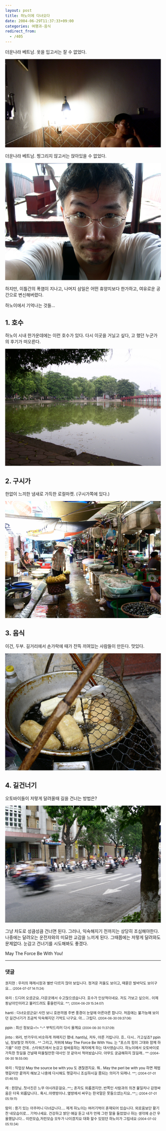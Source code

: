 ```yaml
---
layout: post
title: 하노이에 다녀오다
date: 2004-06-29T11:37:33+09:00
categories: 여행과-음식
redirect_from:
  - /405
---
```


더운나라 베트남. 옷을 입고서는 잘 수 없었다.

![ ](/assets/media/uploads_2004_06_PICT0478s.jpg)

더운나라 베트남. 찡그리지 않고서는 앉아있을 수 없었다.

![ ](/assets/media/uploads_2004_06_PICT0588.jpg)

하지만, 이틀간의 폭염이 지나고, 나머지 삼일은 어떤 휴양지보다 한가하고, 여유로운 공간으로 변신해버렸다.

하노이에서 기억나는 것들...

<h2>1. 호수</h2>

하노이 시내 한가운데에는 이런 호수가 있다. 다시 이곳을 거닐고 싶다, 고 했던 누군가의 후기가 떠오른다.

![ ](/assets/media/uploads_2004_06_PICT0617.jpg)

<h2>2. 구시가</h2>

한없이 느끼한 냄새로 가득한 로컬마켓. (구시가쪽에 있다.)

![ ](/assets/media/uploads_2004_06_PICT0622.jpg)

<h2>3. 음식</h2>

이건, 두부. 길거리에서 손가락에 때가 잔뜩 끼여있는 사람들이 만든다. 맛있다.

![ ](/assets/media/uploads_2004_06_PICT0624.jpg)

<h2>4. 길건너기</h2>

오토바이들이 저렇게 달려올때 길을 건너는 방법은?

![ ](/assets/media/uploads_2004_06_PICT0648.jpg)

그냥 차도로 성큼성큼 건너면 된다. 그러나, 익숙해지기 전까지는 상당히 조심해야한다. 나중에는 달려오는 운전자와의 미묘한 교감을 느끼게 된다. 그때쯤에는 저렇게 달려와도 문제없다. 눈감고 건너기를 시도해봐도 좋겠다.

May The Force Be With You!

* * *

### 댓글



<!--- cmt:753 --->
<!--- mail: --->
<!--- parent:0 --->

<small class=comment>권지현 : 우리의 재래시장과 별반 다르지 않아 보입니다.  정겨운 저울도 보이고, 때묻은 발바닥도 보이구요... <small>(2004-07-07 14:11:24)</small></small>


<!--- cmt:754 --->
<!--- mail: --->
<!--- parent:0 --->

<small class=comment>와리 : 드디어 오셨군요..더운곳에서 수고많으셨습니다. 호수가 인상적이네요. 저도 가보고 싶으이.. 이제 동남아인이라고 불러드려도 좋을런지요. ^^; <small>(2004-06-29 15:34:07)</small></small>


<!--- cmt:755 --->
<!--- mail: --->
<!--- parent:0 --->

<small class=comment>hanti : 다녀오셨군요!  사진 보니 호완끼엠 주변 풍경이 눈앞에 아른아른 합니다. 처음에는 불가능해 보이던 길건너기가 조금씩 익숙해지던 기억도 나구요. 아... 그립다. <small>(2004-06-30 09:37:06)</small></small>


<!--- cmt:756 --->
<!--- mail: --->
<!--- parent:0 --->

<small class=comment>ppin : 최신 정보요~!~ ^-^ 부탁드리러 다시 올께요 <small>(2004-06-30 11:37:09)</small></small>


<!--- cmt:757 --->
<!--- mail: --->
<!--- parent:0 --->

<small class=comment>jinto : 와리, 반가우이.비슷하게 까매지긴 했네. hanti님, 저두, 아른 거립니다. 흐.. 다시.. 가고싶죠? ppin님, 정보랄것 까지야.. ^^  그리고, 저위에 May The Force Be With You. 는 "포스의 힘이 그대와 함께 하기를" 이란 건데.. 스타워즈에서 눈감고 칼싸움하는 제자에게 하는 대사였습니다.  하노이에서 오토바이로 가득한 찻길을 건널때 떠올릴만한 대사인 것 같아서 적어놨습니다. 아무도 궁금해하지 않길래.. ^^ <small>(2004-06-30 18:55:06)</small></small>


<!--- cmt:758 --->
<!--- mail: --->
<!--- parent:0 --->

<small class=comment>와리 : 직업상 May the source be with you 도 괜찮겠지요. 뭐.. May the perl be with you 하면 제법 헷갈리만 끝까지 해보고 나중에 다시해도 헷갈리니 조심하시길 쯤되는 의미가 되래나. ^^; <small>(2004-07-01 01:46:10)</small></small>


<!--- cmt:759 --->
<!--- mail: --->
<!--- parent:0 --->

<small class=comment>레 : 쥔장님..첫사진은 느무 야시려운걸요..^^;; 혼자도 외롭겠지만..반쪽인 사람과의 의견 불일치나 감정싸움은 더욱 외롭답니다.. 혹시..아랫방이나..옆방에서 싸우는 한국말은 못들으셨는지요..^^;; <small>(2004-07-01 05:19:11)</small></small>


<!--- cmt:760 --->
<!--- mail: --->
<!--- parent:0 --->

<small class=comment>맘미 : 용기 있는 아주머니 다녀갑니다.... 제게 하노이는 여러기억이 혼재되어 있습니다. 외로움보단 활기찬 내모습이로... 기억나세요. 건강하고 밝단 얘길 듣고 내가 언제 그런 말을 들었었나 하는 생각에 순간 우울했답니다... 이런모습,저런모습 모두가 나이겠지요 대화 할수 있었던 하노이가 그립네요 <small>(2004-07-02 05:10:34)</small></small>

